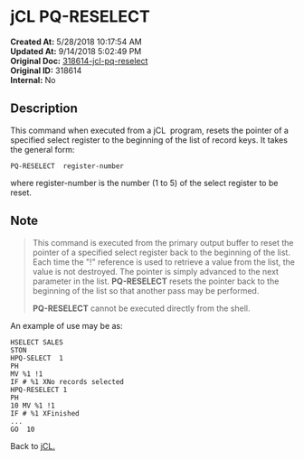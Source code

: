 # jCL PQ-RESELECT

**Created At:** 5/28/2018 10:17:54 AM  
**Updated At:** 9/14/2018 5:02:49 PM  
**Original Doc:** [318614-jcl-pq-reselect](https://docs.jbase.com/45792-jcl/318614-jcl-pq-reselect)  
**Original ID:** 318614  
**Internal:** No  

## Description

This command when executed from a jCL  program, resets the pointer of a specified select register to the beginning of the list of record keys. It takes the general form:

```
PQ-RESELECT  register-number
```

where register-number is the number (1 to 5) of the select register to be reset.

## Note

> This command is executed from the primary output buffer to reset the pointer of a specified select register back to the beginning of the list. Each time the "!" reference is used to retrieve a value from the list, the value is not destroyed. The pointer is simply advanced to the next parameter in the list.
> **PQ-RESELECT** resets the pointer back to the beginning of the list so that another pass may be performed.
>
> **PQ-RESELECT** cannot be executed directly from the shell.

An example of use may be as:

```
HSELECT SALES
STON
HPQ-SELECT  1
PH
MV %1 !1
IF # %1 XNo records selected
HPQ-RESELECT 1
PH
10 MV %1 !1
IF # %1 XFinished
...
GO  10
```

Back to [jCL.](./../README.md)
